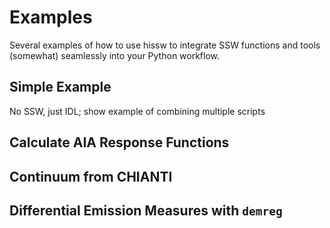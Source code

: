# Examples
Several examples of how to use hissw to integrate SSW functions and tools (somewhat) seamlessly into your Python workflow.

## Simple Example
No SSW, just IDL; show example of combining multiple scripts

## Calculate AIA Response Functions

## Continuum from CHIANTI

## Differential Emission Measures with `demreg`